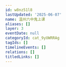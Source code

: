 ```yaml
---
id: w8nz51l8
lastUpdated: '2025-06-07'
name: 温州六中鬼上课
aliases: []
layer: 3
eventDate: null
categoryId: cat_9yUWRRAg
tagIds: []
timelineEvents: []
relations: []
titledLinks: []
---
```


